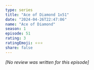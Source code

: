 ```yaml
---
type: series
title: "Ace of Diamond 1x51"
date: "2024-04-26T22:47:06"
name: "Ace of Diamond"
season: 1
episode: 51
rating: 3
ratingEmoji: ⭐️⭐️⭐️
share: false
---
```


_[No review was written for this episode]_
